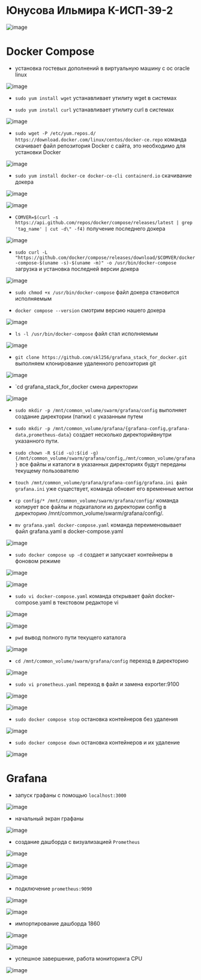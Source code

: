 # Юнусова Ильмира К-ИСП-39-2

![image](https://github.com/user-attachments/assets/ad7966b5-9668-4f1a-a012-a092ae46f8b5)

# Docker Compose

- установка гостевых дополнений в виртуальную машину с ос oracle linux

![image](https://github.com/user-attachments/assets/11941d7f-206a-4075-84d7-e5c543a15e7f)

- `sudo yum install wget`  устанавливает утилиту wget в системах

- `sudo yum install curl` устанавливает утилиту curl в системах
  
![image](https://github.com/user-attachments/assets/3abce5f2-b4b4-4b96-8634-08d7203d739e)

- `sudo wget -P /etc/yum.repos.d/ https://download.docker.com/linux/centos/docker-ce.repo` команда скачивает файл репозитория Docker с сайта, это необходимо для установки Docker

![image](https://github.com/user-attachments/assets/3ada9db2-4b04-42aa-9918-3fb89de64c4f)

- `sudo yum install docker-ce docker-ce-cli containerd.io` скачивание докера

![image](https://github.com/user-attachments/assets/3648fad2-23d1-49c1-a0cd-15548bcb31e0)

![image](https://github.com/user-attachments/assets/4a738989-cd4c-4aff-b4ac-54eb27169af2)

- `COMVER=$(curl -s https://api.github.com/repos/docker/compose/releases/latest | grep 'tag_name' | cut -d\" -f4)` получение последнего докера

![image](https://github.com/user-attachments/assets/5448a9d2-1984-4be6-a3c2-8985c5d06079)

- `sudo curl -L "https://github.com/docker/compose/releases/download/$COMVER/docker-compose-$(uname -s)-$(uname -m)" -o /usr/bin/docker-compose` загрузка и установка последней версии докера

![image](https://github.com/user-attachments/assets/14f659fb-4c40-4b19-855d-cd1de7df4192)

- `sudo chmod +x /usr/bin/docker-compose` файл докера становится исполняемым

- `docker compose --version` смотрим версию нашего докера

![image](https://github.com/user-attachments/assets/6da0ceb9-c89f-4703-946d-5aacb10a7dc0)

- `ls -l /usr/bin/docker-compose` файл стал исполняемым

![image](https://github.com/user-attachments/assets/b0375637-91e6-400f-a232-67c8cb4fb1f0)

- `git clone https://github.com/skl256/grafana_stack_for_docker.git` 
выполняем клонирование удаленного репозитория git

![image](https://github.com/user-attachments/assets/5533cef0-7b0e-4583-b0f4-ee5e59ffb66c)

- `cd grafana_stack_for_docker смена директории

![image](https://github.com/user-attachments/assets/cd2b0fb2-41ee-4d08-9c85-22f2fa3e7149)

- `sudo mkdir -p /mnt/common_volume/swarm/grafana/config` выполняет создание директории (папки) с указанным путем

- `sudo mkdir -p /mnt/common_volume/grafana/{grafana-config,grafana-data,prometheus-data}` создает несколько директорийвнутри указанного пути.

- `sudo chown -R $(id -u):$(id -g) {/mnt/common_volume/swarm/grafana/config,/mnt/common_volume/grafana}` все файлы и каталоги в указанных директориях будут переданы текущему пользователю

- `touch /mnt/common_volume/grafana/grafana-config/grafana.ini файл grafana.ini` уже существует, команда обновит его временные метки

- `cp config/* /mnt/common_volume/swarm/grafana/config/`  команда копирует все файлы и подкаталоги из директории config в директорию /mnt/common_volume/swarm/grafana/config/.

- `mv grafana.yaml docker-compose.yaml` команда переименовывает файл grafana.yaml в docker-compose.yaml

![image](https://github.com/user-attachments/assets/649ecfce-02bd-43e7-9031-6aba88363cb2)

- `sudo docker compose up -d` создает и запускает контейнеры в фоновом режиме

![image](https://github.com/user-attachments/assets/02ffdd8f-6593-4761-a836-740aa88400c8)

![image](https://github.com/user-attachments/assets/814735e3-2833-4508-823b-770346b3eef0)

- `sudo vi docker-compose.yaml` команда открывает файл docker-compose.yaml в текстовом редакторе vi

![image](https://github.com/user-attachments/assets/fb7054f6-2fc7-4187-a97b-78c9a01c1596)

![image](https://github.com/user-attachments/assets/ada7b72b-736d-46c7-bf85-4d78fc4e514b)

- `pwd` вывод полного пути текущего каталога

![image](https://github.com/user-attachments/assets/483cca99-97cb-436a-9d39-41495339e775)

- `cd /mnt/common_volume/swarm/grafana/config` переход в директорию

![image](https://github.com/user-attachments/assets/880035b7-4dcc-4ae5-95bc-34a14ffc36e1)

- `sudo vi prometheus.yaml` переход в файл и замена exporter:9100

![image](https://github.com/user-attachments/assets/0d793aba-461e-4568-838d-0ac313b8e991)

![image](https://github.com/user-attachments/assets/f72b0996-ec38-463f-a15a-433877cca221)

- `sudo docker compose stop` остановка контейнеров без удаления

![image](https://github.com/user-attachments/assets/d92c8952-1f2d-46e0-a6fc-8f7579dcb4a5)

- `sudo docker compose down` остановка контейнеров и их удаление

![image](https://github.com/user-attachments/assets/b43a6ec1-585e-41f3-a9c5-96336f30b69e)

# Grafana

- запуск графаны с помощью `localhost:3000`

![image](https://github.com/user-attachments/assets/d9521743-4239-4b08-a93b-54ed58c85e4c)

- начальный экран графаны

![image](https://github.com/user-attachments/assets/63fa903b-6bf9-4ea5-9300-25085d2e2666)

- создание дашборда с визуализацией `Prometheus`

![image](https://github.com/user-attachments/assets/ba188928-35ca-40db-b464-48f971b37311)

![image](https://github.com/user-attachments/assets/f90e1ab2-4455-4b19-be3d-3df8e78d4884)

![image](https://github.com/user-attachments/assets/22e49310-2017-4712-b594-94cd6480d110)

- подключение `prometheus:9090`

![image](https://github.com/user-attachments/assets/86068921-52c3-4f4b-b5f6-9f494b5a8963)

![image](https://github.com/user-attachments/assets/c77cc21c-fdee-47c4-b66e-ca5c3f9919c5)

- импортирование дашборда 1860

![image](https://github.com/user-attachments/assets/aeb89232-250a-4142-aa76-ea347e282b2d)

![image](https://github.com/user-attachments/assets/0d428fdd-fe99-4944-a48e-edde412cfc3b)

- успешное завершение, работа мониторинга CPU

![image](https://github.com/user-attachments/assets/892bf58d-6f20-442a-92c4-09b475512a4a)
